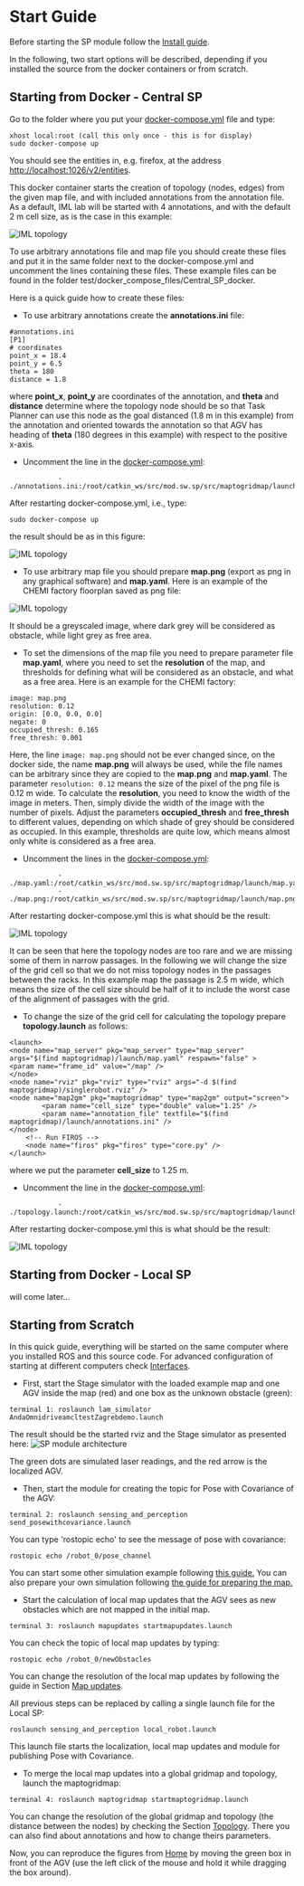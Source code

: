 # Start Guide

Before starting the SP module follow the [Install guide](./install/install.md).

<!--
 and [API Walkthrough](./user/api.md) procedures.
-->

In the following, two start options will be described, depending if you installed the source from the docker containers or from scratch.


## <a name="fromdocker">Starting from Docker - Central SP</a>

Go to the folder where you put your [docker-compose.yml](./install/install.md#dockercompose) file and type:
```
xhost local:root (call this only once - this is for display)
sudo docker-compose up
```
You should see the entities in, e.g. firefox, at the address <http://localhost:1026/v2/entities>.

This docker container starts the creation of topology (nodes, edges) from the given map file, and with included annotations from the annotation file. As a default, IML lab will be started with 4 annotations, and with the default 2 m cell size, as is the case in this example:

![IML topology](./img/IMLtopology.png)

To use arbitrary annotations file and map file you should create these files and put it in the same folder next to the docker-compose.yml and uncomment the lines containing these files. These example files can be found in the folder test/docker_compose_files/Central_SP_docker.

Here is a quick guide how to create these files:

* To use arbitrary annotations create the **annotations.ini** file:
```
#annotations.ini
[P1]
# coordinates
point_x = 18.4
point_y = 6.5
theta = 180
distance = 1.8
```
where **point_x**, **point_y** are coordinates of the annotation, and **theta** and **distance** determine where the topology node should be so that Task Planner can use this node as the goal distanced (1.8 m in this example) from the annotation and oriented towards the annotation so that AGV has heading of **theta** (180 degrees in this example) with respect to the positive x-axis.

* Uncomment the line in the [docker-compose.yml](./install/install.md#dockercompose):
```
            - ./annotations.ini:/root/catkin_ws/src/mod.sw.sp/src/maptogridmap/launch/annotations.ini:ro
```
After restarting docker-compose.yml, i.e., type:
```
sudo docker-compose up
```
the result should be as in this figure:

![IML topology](./img/IMLtopologyanntex.png)

* To use arbitrary map file you should prepare **map.png** (export as png in any graphical software) and **map.yaml**. Here is an example of the CHEMI factory floorplan saved as png file:

![IML topology](../img/map.png)

It should be a greyscaled image, where dark grey will be considered as obstacle, while light grey as free area.

* To set the dimensions of the map file you need to prepare parameter file **map.yaml**, where you need to set the **resolution** of the map, and thresholds for defining what will be considered as an obstacle, and what as a free area. Here is an example for the CHEMI factory:
```
image: map.png
resolution: 0.12
origin: [0.0, 0.0, 0.0]
negate: 0
occupied_thresh: 0.165
free_thresh: 0.001
```
Here, the line ```image: map.png``` should not be ever changed since, on the docker side, the name **map.png** will always be used, while the file names can be arbitrary since they are copied to the **map.png** and **map.yaml**. The parameter ```resolution: 0.12``` means the size of the pixel of the png file is 0.12 m wide. To calculate the **resolution**, you need to know the width of the image in meters. Then, simply divide the width of the image with the number of pixels. Adjust the parameters **occupied_thresh** and **free_thresh** to different values, depending on which shade of grey should be considered as occupied. In this example, thresholds are quite low, which means almost only white is considered as a free area.

* Uncomment the lines in the [docker-compose.yml](./install/install.md#dockercompose):
```
            - ./map.yaml:/root/catkin_ws/src/mod.sw.sp/src/maptogridmap/launch/map.yaml:ro
            - ./map.png:/root/catkin_ws/src/mod.sw.sp/src/maptogridmap/launch/map.png:ro
```
After restarting docker-compose.yml this is what should be the result:

![IML topology](./img/chemi2mgridcell.png)

It can be seen that here the topology nodes are too rare and we are missing some of them in narrow passages. In the following we will change the size of the grid cell so that we do not miss topology nodes in the passages between the racks. In this example map the passage is 2.5 m wide, which means the size of the cell size should be half of it to include the worst case of the alignment of passages with the grid.
 
* To change the size of the grid cell for calculating the topology prepare **topology.launch** as follows:
```
<launch>
<node name="map_server" pkg="map_server" type="map_server" args="$(find maptogridmap)/launch/map.yaml" respawn="false" >
<param name="frame_id" value="/map" />
</node>
<node name="rviz" pkg="rviz" type="rviz" args="-d $(find maptogridmap)/singlerobot.rviz" /> 
<node name="map2gm" pkg="maptogridmap" type="map2gm" output="screen">
        <param name="cell_size" type="double" value="1.25" />
        <param name="annotation_file" textfile="$(find maptogridmap)/launch/annotations.ini" />
</node>
    <!-- Run FIROS -->
    <node name="firos" pkg="firos" type="core.py" />
</launch>
```
where we put the parameter **cell_size** to 1.25 m.

* Uncomment the line in the [docker-compose.yml](./install/install.md#dockercompose):
```
            - ./topology.launch:/root/catkin_ws/src/mod.sw.sp/src/maptogridmap/launch/topology.launch:ro
```
After restarting docker-compose.yml this is what should be the result:

![IML topology](./img/chemi1p25mgridcell.png)

## <a name="fromdockerlocal">Starting from Docker - Local SP</a>

will come later...

## <a name="fromscratch">Starting from Scratch</a>

In this quick guide, everything will be started on the same computer where you installed ROS and this source code. For advanced configuration of starting at different computers check [Interfaces](./user/interfaces.md).

* First, start the Stage simulator with the loaded example map and one AGV inside the map (red) and one box as the unknown obstacle (green):

```
terminal 1: roslaunch lam_simulator AndaOmnidriveamcltestZagrebdemo.launch
```
The result should be the started rviz and the Stage simulator as presented here:
![SP module architecture](./img/localizationAndamap.png)

The green dots are simulated laser readings, and the red arrow is the localized AGV.

* Then, start the module for creating the topic for Pose with Covariance of the AGV:
```
terminal 2: roslaunch sensing_and_perception send_posewithcovariance.launch 
```
You can type 'rostopic echo' to see the message of pose with covariance:
```
rostopic echo /robot_0/pose_channel
```
You can start some other simulation example following [this guide.](./user/api.md#poswithcov)
You can also prepare your own simulation following [the guide for preparing the map.](./user/api.md#preparingmap)

* Start the calculation of local map updates that the AGV sees as new obstacles which are not mapped in the initial map.
```
terminal 3: roslaunch mapupdates startmapupdates.launch
```
You can check the topic of local map updates by typing: 
```
rostopic echo /robot_0/newObstacles
```
You can change the resolution of the local map updates by following the guide in Section [Map updates](./user/api.md#mapupdates).

All previous steps can be replaced by calling a single launch file for the Local SP:
```
roslaunch sensing_and_perception local_robot.launch 
```
This launch file starts the localization, local map updates and module for publishing Pose with Covariance.

* To merge the local map updates into a global gridmap and topology, launch the maptogridmap:
```
terminal 4: roslaunch maptogridmap startmaptogridmap.launch
```
You can change the resolution of the global gridmap and topology (the distance between the nodes) by checking the Section [Topology](./users/api.md#topology). There you can also find about annotations and how to change theirs parameters.

Now, you can reproduce the figures from [Home](./index.md#mapupdates1) by moving the green box in front of the AGV (use the left click of the mouse and hold it while dragging the box around).

 

